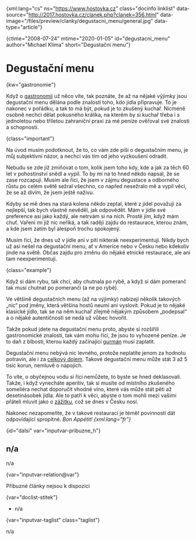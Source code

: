
{xml:lang="cs" ns="https://www.hostovka.cz" class="docinfo linklist" data-source="http://2017.hostovka.cz/clanek.php?clanek=356.html" data-image="/files/preview/clanky/degustacni_menu/general.jpg" data-type="article"}

{ctime="2008-07-24" mtime="2020-01-05" id="degustacni_menu" author="Michael Klíma" short="Degustační menu"}

# Degustační menu

<!-- generated attribute kw by user_updatekw.sh on 2020-07-05, do not edit -->

{kw="gastronomie"}

Když o [gastronomii][1] už něco víte, tak poznáte, že až na nějaké výjimky jsou degustační menu dělána podle znalostí toho, kdo jídla připravuje. To je nakonec v pořádku, a tak to má být, pokud je to zkušený kuchař. Nicméně osobně nechci dělat pokusného králíka, na kterém by si kuchař třeba i s jednoletou nebo tříletou zahraniční praxi za mé peníze ověřoval své znalosti a schopnosti.

{class="important"}

Na úvod musím podotknout, že to, co vám zde píši o degustačním menu, je můj subjektivní názor, a nechci vás tím od jeho vyzkoušení odradit.

Nebudu se zde již zmiňovat o tom, kolik jsem toho kdy, kde a jak za těch 60 let v pohostinství snědl a vypil. To by mi na to hned někdo napsal, že se zase rozcapuji. Musím ale říci, že jsem v zájmu degustace a odborného růstu po celém světě sežral všechno, co napřed nesežralo mě a vypil věci, že se až divím, že jsem ještě naživu.

Kdyby se mě dnes na stará kolena někdo zeptal, které z jídel považuji za nejlepší, tak bych vlastně nevěděl, jak odpovědět. Mám v jídle své preference asi jako každý, ale netrvám si na nich. Prostě jím, když mám chuť. Vaření mi již nic neříká, a tak raději zajdu do restaurace, kterou znám, a kde jsem zatím byl alespoň trochu spokojený.

Musím říci, že dnes už v jídle ani v pití nikterak neexperimentuji. Nikdy bych už asi nešel na degustační menu, ať v Americe nebo v Česku nebo kdekoliv jinde na světě. Občas zajdu pro změnu do nějaké etnické restaurace, ale ani tam neexperimentuji.

{class="example"}

Když si dám rybu, tak chci, aby chutnala po rybě, a když si dám pomeranč tak musí chutnat po pomeranči (a ne po rybě).

Ve většině degustačních menu (až na výjimky) nabízejí několik takových „nic“ pod jmény, která většina hostů neumí ani vyslovit. Pokud je to nějaké klasické jídlo, tak se na něm kuchař zřejmě nějakým způsobem „podepsal“ a o nějaké autentičnosti se nedá už vůbec hovořit.

Takže pokud jdete na degustační menu proto, abyste si rozšířili gastronomické znalosti, tak vám mohu říci, že jsou to vyhozené peníze. Je to daň z blbosti, kterou každý začínající [gurmán][2] musí zaplatit.

Degustační menu nebývá nic levného, protože neplatíte jenom za hodnotu potravin, ale i za [celkový dojem][3]. Takové degustační menu může stát 3 až 5 tisíc korun, nemluvě o nápojích.

To víte, o obyčejnou vodu si říci nemůžete, to byste se hned deklasovali. Takže, i když vynecháte aperitiv, tak si musíte od místního zkušeného someliéra nechat doporučit vhodné víno, které vás může stát pěti až desetinásobek jídla. Ale to patří k věci, abyste o tom mohli mezi vašimi přáteli mluvit jako o [zážitku][4], což se dnes v Česku nosí.

Nakonec nezapomeňte, že v takové restauraci je téměř povinností dát odpovídající spropitné. _Bon Appétit! {xml:lang="fr"}_

{id="dalsi" var="inputvar-pribuzne_h"}

## n/a

n/a

{var="inputvar-relation@var"}

Příbuzné články nejsou k dispozici

{var="doclist-stitek"}

  * n/a

{var="inputvar-taglist" class="taglist"}

n/a

 [1]: gastronomie
 [2]: gastronomove#gurman
 [3]: ambiance
 [4]: zazitkova_gastronomie

